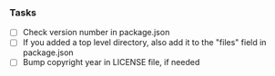 ### Tasks
- [ ] Check version number in package.json
- [ ] If you added a top level directory, also add it to the "files" field in package.json
- [ ] Bump copyright year in LICENSE file, if needed